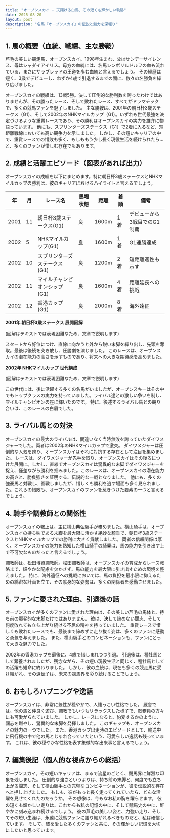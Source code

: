 ```yaml
---
title: "オープンスカイ - 天翔ける白馬、その短くも輝かしい軌跡"
date: 2025-08-20
layout: post
description: "名馬『オープンスカイ』の伝説と魅力を深堀り"
---
```


## 1. 馬の概要（血統、戦績、主な勝鞍）

芦毛の美しい競走馬、オープンスカイ。1998年生まれ、父はサンデーサイレンス、母はシャダイアイリス。母方の血統には、名馬シンボリルドルフの血も流れている、まさにサラブレッドの王道を歩む血統と言えるでしょう。  その経歴は短く、3歳でデビューし、わずか4歳で引退するまでの間に、数々の名勝負を繰り広げました。

オープンスカイの戦績は、13戦5勝。決して圧倒的な勝利数を誇ったわけではありませんが、その勝ったレース、そして敗れたレース、すべてがドラマチックで、多くの競馬ファンを魅了しました。  主な勝鞍は、2001年の朝日杯3歳ステークス（G1）、そして2002年のNHKマイルカップ（G1）。いずれも世代最強を決定づけるような重賞レースであり、その勝利はオープンスカイの実力を雄弁に物語っています。  他にも、スプリンターズステークス（G1）で2着に入るなど、短距離戦線においても高い競争力を示しました。  しかし、その短いキャリアの中で、重賞レースでの惜敗も多く、もしももう少し長く現役生活を続けられたら…と、多くのファンが惜しむ存在でもあります。


## 2. 成績と活躍エピソード（図表があれば出力）

オープンスカイの成績を以下にまとめます。特に朝日杯3歳ステークスとNHKマイルカップの勝利は、彼のキャリアにおけるハイライトと言えるでしょう。

| 年 | 月 | レース名 | 馬場状態 | 距離 | 着順 | 備考 |
|---|---|---|---|---|---|---|
| 2001 | 11 | 朝日杯3歳ステークス(G1) | 良 | 1600m | 1着 |  デビューから3戦目でのG1制覇 |
| 2002 | 5 | NHKマイルカップ(G1) | 良 | 1600m | 1着 |  G1連勝達成 |
| 2002 | 10 | スプリンターズステークス(G1) | 良 | 1200m | 2着 |  短距離適性も示す |
| 2002 | 11 | マイルチャンピオンシップ(G1) | 良 | 1600m | 4着 |  距離延長への挑戦 |
| 2002 | 12 | 香港カップ(G1) | 良 | 2000m | 8着 |  海外遠征 |


**2001年 朝日杯3歳ステークス 展開図解**

(図解はテキストでは表現困難なため、文章で説明します)

スタートから好位につけ、直線に向かうと外から鋭い末脚を繰り出し、先頭を奪取。最後は後続を突き放し、圧勝劇を演じました。  このレースは、オープンスカイの潜在能力の高さを示すものであり、将来への大きな期待感を高めました。


**2002年 NHKマイルカップ 世代構成**

(図解はテキストでは表現困難なため、文章で説明します)

この世代には、後に活躍する多くの名馬がいましたが、オープンスキーはその中でもトップクラスの実力を持っていました。ライバル達との激しい争いを制し、マイルチャンピオンの座に輝いたのです。  特に、後述するライバル馬との競り合いは、このレースの白眉でした。


## 3. ライバル馬との対決

オープンスカイの最大のライバルは、間違いなく当時無敗を誇っていたダイワメジャーでした。両者は2002年のNHKマイルカップで激突。  ダイワメジャーは圧倒的な人気を誇り、オープンスカイはそれに対抗する存在として注目を集めました。  レースは、ダイワメジャーが先手を取り、オープンスカイはその後ろにつけた展開に。しかし、直線でオープンスカイは驚異的な末脚でダイワメジャーを捉え、僅差ながら勝利を掴みました。このレースは、オープンスカイの潜在能力の高さと、勝負強さを証明する、伝説的な一戦となりました。  他にも、多くの強豪馬と対戦し、善戦しましたが、惜しくも勝利を逃す場面も多く見られました。これらの惜敗も、オープンスカイのファンを惹きつけた要素の一つと言えるでしょう。


## 4. 騎手や調教師との関係性

オープンスカイの鞍上は、主に横山典弘騎手が務めました。横山騎手は、オープンスカイの持ち味である末脚を最大限に活かす絶妙な騎乗で、朝日杯3歳ステークスとNHKマイルカップでの勝利に大きく貢献しました。  両者の信頼関係は厚く、オープンスカイの能力を熟知した横山騎手の騎乗は、馬の能力を引き出す上で不可欠なものだったと言えるでしょう。

調教師は、松田博資調教師。松田調教師は、オープンスカイの育成からレース戦略まで、細やかな配慮を欠かさず、馬の能力を最大限に引き出すための環境を整えました。  特に、海外遠征への挑戦においては、馬の負担を最小限に抑えるための綿密な計画を立て、その献身的な姿勢は、多くの関係者を感動させました。


## 5. ファンに愛された理由、引退後の話

オープンスカイが多くのファンに愛された理由は、その美しい芦毛の馬体と、持ち前の爆発的な末脚だけではありません。  彼は、決して諦めない闘志、そして何度敗れても立ち上がり続ける不屈の精神を持っていました。  重賞レースで惜しくも敗れたレースでも、最後まで諦めずに走り抜く姿は、多くのファンに感動と勇気を与えました。  また、横山騎手とのコンビネーションも、ファンにとって大きな魅力でした。

2002年の香港カップを最後に、4歳で惜しまれつつ引退。  引退後は、種牡馬として繋養されましたが、残念ながら、その短い現役生活と同じく、種牡馬としての活躍も短命に終わりました。  しかし、彼の血統は、現在も多くの競走馬に受け継がれ、その遺伝子は、未来の競馬界を彩り続けることでしょう。


## 6. おもしろハプニングや逸話

オープンスカイは、非常に気性が穏やかで、人懐っこい性格でした。  厩舎では、他の馬と仲良く遊び、調教でもいつもリラックスした様子で、厩務員の方々にも可愛がられていました。  しかし、レースになると、豹変するかのように、闘志を燃やし、驚異的な末脚を発揮しました。  このギャップも、オープンスカイの魅力の一つでした。  また、香港カップ出走時のエピソードとして、輸送中に飛行機の中で他の馬とじゃれ合っていたという、可愛らしい逸話も残っています。  これは、彼の穏やかな性格を表す象徴的な出来事と言えるでしょう。


## 7. 編集後記（個人的な視点からの総括）

オープンスカイ。その短いキャリアは、まるで流星のごとく、競馬界に鮮烈な印象を残しました。  圧倒的な強さというよりは、持ち前の末脚と、何度でも立ち上がる闘志、そして横山騎手との完璧なコンビネーションが、彼を伝説的な存在へと押し上げました。  もしも、彼がもっと長く走ってくれていたら、どんな活躍を見せてくれたのだろうか。  その想像は、今もなお私の胸を躍らせます。  彼の短くも輝かしい走りは、これからも私の記憶の中に、そして競馬史の中に、鮮やかに刻み込まれ続けるでしょう。  彼の芦毛の美しい姿と、力強い走り、そしてその短い生涯は、永遠に競馬ファンに語り継がれるべきものだと、私は確信しています。  そして、彼を愛した多くのファンと共に、その輝かしい記憶を大切にしたいと思っています。
